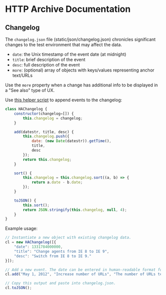 # HTTP Archive Documentation

## Changelog

The `changelog.json` file (static/json/changelog.json) chronicles significant changes to the test environment that may affect the data.

* `date`: the Unix timestamp of the event date (at midnight)
* `title`: brief description of the event
* `desc`: full description of the event
* `more`: (optional) array of objects with keys/values representing anchor text/URLs

Use the `more` property when a change has additional info to be displayed in a "See also" type of UX.

Use [this helper script](https://gist.github.com/rviscomi/0ed73516c2022a80167c09216b9f8f9a) to append events to the changelog:

```js
class HAChangelog {
    constructor(changelog=[]) {
        this.changelog = changelog;
    }

    add(datestr, title, desc) {
        this.changelog.push({
            date: (new Date(datestr)).getTime(),
            title,
            desc
        });
        return this.changelog;
    }

    sort() {
        this.changelog = this.changelog.sort((a, b) => {
            return a.date - b.date;
        });
    }

    toJSON() {
        this.sort();
        return JSON.stringify(this.changelog, null, 4);
    }
}
```

Example usage:

```js
// Instantiate a new object with existing changelog data.
cl = new HAChangelog([{
    "date": 1331784000000,
    "title": "Change agents from IE 8 to IE 9",
    "desc": "Switch from IE 8 to IE 9."
}]);

// Add a new event. The date can be entered in human-readable format for convenience.
cl.add("May 1, 2012", "Increase number of URLs", "The number of URLs tested increased from 100K to 200K for IE.");

// Copy this output and paste into changelog.json.
cl.toJSON();
```
